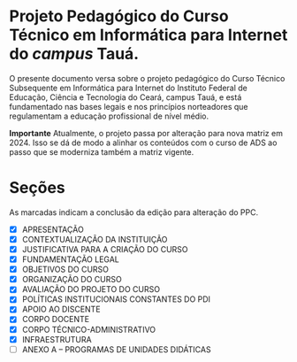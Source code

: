 # Projeto Pedagógico do Curso Técnico em Informática para Internet do *campus* Tauá.


O presente documento versa sobre o projeto pedagógico do Curso Técnico Subsequente em Informática para Internet do Instituto Federal de Educação, Ciência e Tecnologia do Ceará, campus Tauá, e está fundamentado nas bases legais e nos princípios norteadores que regulamentam a educação profissional de nível médio.

**Importante**
Atualmente, o projeto passa por alteração para nova matriz em 2024. Isso se dá de modo a alinhar os conteúdos com o curso de ADS ao passo que se moderniza também a matriz vigente.

# Seções

As marcadas indicam a conclusão da edição para alteração do PPC.

- [X] APRESENTAÇÃO
- [X] CONTEXTUALIZAÇÃO DA INSTITUIÇÃO
- [X] JUSTIFICATIVA PARA A CRIAÇÃO DO CURSO
- [X] FUNDAMENTAÇÃO LEGAL
- [X] OBJETIVOS DO CURSO
- [X] ORGANIZAÇÃO DO CURSO
- [X] AVALIAÇÃO DO PROJETO DO CURSO 
- [X] POLÍTICAS INSTITUCIONAIS CONSTANTES DO PDI
- [X] APOIO AO DISCENTE
- [X] CORPO DOCENTE
- [X] CORPO TÉCNICO-ADMINISTRATIVO
- [X] INFRAESTRUTURA
- [ ] ANEXO A – PROGRAMAS DE UNIDADES DIDÁTICAS

